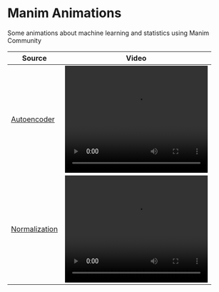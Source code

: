 # Manim Animations
Some animations about machine learning and statistics using Manim Community

| Source        | Video                          |
|-------------|--------------------------------|
| [Autoencoder](./src/autoencoder.py)    | <video width="320" height="240" src="./videos/Autoencoder.mp4" controls /> |
| [Normalization](./src/normalization.py)  | <video width="320" height="240" src="./videos/Normalization.mp4" controls /> |